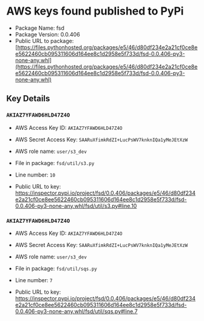 # AWS keys found published to PyPi

* Package Name: fsd
* Package Version: 0.0.406
* Public URL to package: [https://files.pythonhosted.org/packages/e5/46/d80df234e2a21cf0ce8ee5622460cb095311606d164ee8c1d2958e5f733d/fsd-0.0.406-py3-none-any.whl](https://files.pythonhosted.org/packages/e5/46/d80df234e2a21cf0ce8ee5622460cb095311606d164ee8c1d2958e5f733d/fsd-0.0.406-py3-none-any.whl)

## Key Details

### `AKIAZ7YFAWD6HLD47Z4O`

* AWS Access Key ID: `AKIAZ7YFAWD6HLD47Z4O`
* AWS Secret Access Key: `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` 
* AWS role name: `user/s3_dev`
* File in package: `fsd/util/s3.py`
* Line number: `10`

* Public URL to key: https://inspector.pypi.io/project/fsd/0.0.406/packages/e5/46/d80df234e2a21cf0ce8ee5622460cb095311606d164ee8c1d2958e5f733d/fsd-0.0.406-py3-none-any.whl/fsd/util/s3.py#line.10



### `AKIAZ7YFAWD6HLD47Z4O`

* AWS Access Key ID: `AKIAZ7YFAWD6HLD47Z4O`
* AWS Secret Access Key: `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` 
* AWS role name: `user/s3_dev`
* File in package: `fsd/util/sqs.py`
* Line number: `7`

* Public URL to key: https://inspector.pypi.io/project/fsd/0.0.406/packages/e5/46/d80df234e2a21cf0ce8ee5622460cb095311606d164ee8c1d2958e5f733d/fsd-0.0.406-py3-none-any.whl/fsd/util/sqs.py#line.7


